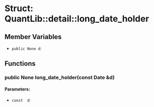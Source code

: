 # Struct: QuantLib::detail::long_date_holder

## Member Variables
- `public None d`: 

## Functions
### public None long_date_holder(const Date &d)

#### Parameters:
- `const  d`: 

